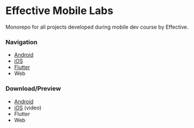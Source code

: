# Effective Mobile Labs
Monorepo for all projects developed during mobile dev course by Effective.

### Navigation
- [Android](/android/README.md)
- [iOS](/ios/README.md)
- [Flutter](/flutter/README.md)
- Web

### Download/Preview
- [Android](/downloads/EffectiveLabOne.apk)
- [iOS](/ios/README.md) (video)
- Flutter
- Web
